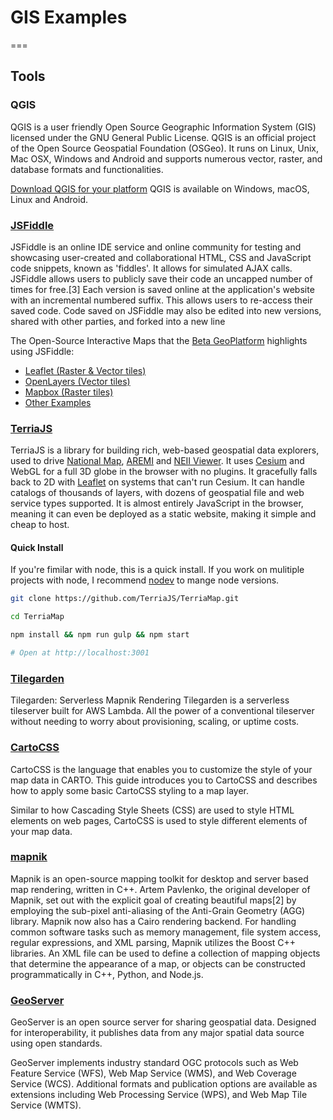 # GIS Examples
===

## Tools

### QGIS
QGIS is a user friendly Open Source Geographic Information System (GIS) licensed under the GNU General Public License. QGIS is an official project of the Open Source Geospatial Foundation (OSGeo). It runs on Linux, Unix, Mac OSX, Windows and Android and supports numerous vector, raster, and database formats and functionalities.

[Download QGIS for your platform](https://qgis.org/en/site/forusers/download.html)
QGIS is available on Windows, macOS, Linux and Android.

### [JSFiddle](https://jsfiddle.net/)
JSFiddle is an online IDE service and online community for testing and showcasing user-created and collaborational HTML, CSS and JavaScript code snippets, known as 'fiddles'. It allows for simulated AJAX calls.
JSFiddle allows users to publicly save their code an uncapped number of times for free.[3] Each version is saved online at the application's website with an incremental numbered suffix. This allows users to re-access their saved code. Code saved on JSFiddle may also be edited into new versions, shared with other parties, and forked into a new line

The Open-Source Interactive Maps that the [Beta GeoPlatform](https://beta.geoplatform.gov/apps-demos) highlights using JSFiddle:
* [Leaflet (Raster & Vector tiles)](https://jsfiddle.net/user/fgdc_gp_demos/fiddles/)
* [OpenLayers (Vector tiles)](https://jsfiddle.net/user/fgdc_gp_demos/fiddles/)
* [Mapbox (Raster tiles)](https://jsfiddle.net/user/fgdc_gp_demos/fiddles/)
* [Other Examples](https://jsfiddle.net/user/fgdc_gp_demos/fiddles/)


### [TerriaJS](https://github.com/TerriaJS/TerriaJS)

TerriaJS is a library for building rich, web-based geospatial data explorers, used to drive [National Map](http://nationalmap.gov.au), [AREMI](http://nationalmap.gov.au/renewables) and [NEII Viewer](http://neii.gov.au/viewer/).  It uses [Cesium](https://cesiumjs.org) and WebGL for a full 3D globe in the browser with no plugins.  It gracefully falls back to 2D with [Leaflet](http://leafletjs.com/) on systems that can't run Cesium. It can handle catalogs of thousands of layers, with dozens of geospatial file and web service types supported. It is almost entirely JavaScript in the browser, meaning it can even be deployed as a static website, making it simple and cheap to host.

#### Quick Install
If you're fimilar with node, this is a quick install. If you work on mulitiple projects with node, I recommend [nodev](https://github.com/nodenv/nodenv) to mange node versions.

```sh
git clone https://github.com/TerriaJS/TerriaMap.git

cd TerriaMap

npm install && npm run gulp && npm start

# Open at http://localhost:3001
```

### [Tilegarden](https://azavea.github.io/tilegarden/)
Tilegarden: Serverless Mapnik Rendering
Tilegarden is a serverless tileserver built for AWS Lambda. All the power of a conventional tileserver without needing to worry about provisioning, scaling, or uptime costs.

### [CartoCSS](https://carto.com/help/tutorials/getting-started-with-cartocss/)
CartoCSS is the language that enables you to customize the style of your map data in CARTO. This guide introduces you to CartoCSS and describes how to apply some basic CartoCSS styling to a map layer.

Similar to how Cascading Style Sheets (CSS) are used to style HTML elements on web pages, CartoCSS is used to style different elements of your map data.

### [mapnik](https://mapnik.org/)
Mapnik is an open-source mapping toolkit for desktop and server based map rendering, written in C++. Artem Pavlenko, the original developer of Mapnik, set out with the explicit goal of creating beautiful maps[2] by employing the sub-pixel anti-aliasing of the Anti-Grain Geometry (AGG) library. Mapnik now also has a Cairo rendering backend. For handling common software tasks such as memory management, file system access, regular expressions, and XML parsing, Mapnik utilizes the Boost C++ libraries. An XML file can be used to define a collection of mapping objects that determine the appearance of a map, or objects can be constructed programmatically in C++, Python, and Node.js.

### [GeoServer](http://geoserver.org/)
GeoServer is an open source server for sharing geospatial data.
Designed for interoperability, it publishes data from any major spatial data source using open standards.

GeoServer implements industry standard OGC protocols such as Web Feature Service (WFS), Web Map Service (WMS), and Web Coverage Service (WCS). Additional formats and publication options are available as extensions including Web Processing Service (WPS), and Web Map Tile Service (WMTS).
